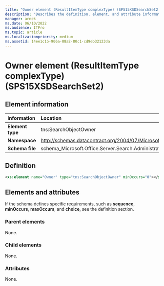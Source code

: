 ```yaml
---
title: "Owner element (ResultItemType complexType) (SPS15XSDSearchSet2)"
description: "Describes the definition, element, and attribute information for the Owner element (ResultItemType complexType) (SPS15XSDSearchSet2)."
manager: arnek
ms.date: 06/10/2022
ms.audience: ITPro
ms.topic: article
ms.localizationpriority: medium
ms.assetid: 14ee1c1b-906a-08a2-80c1-cd9eb32123da
---
```


# Owner element (ResultItemType complexType) (SPS15XSDSearchSet2)



## Element information

|Information|Location|
|:-----|:-----|
|**Element type**|tns:SearchObjectOwner|
|**Namespace**|http://schemas.datacontract.org/2004/07/Microsoft.Office.Server.Search.Administration|
|**Schema file**|schema_Microsoft.Office.Server.Search.Administration.xsd|

## Definition

```XML
<xs:element name="Owner" type="tns:SearchObjectOwner" minOccurs="0"></xs:element>

```

## Elements and attributes

If the schema defines specific requirements, such as **sequence**, **minOccurs**, **maxOccurs**, and **choice**, see the definition section.

### Parent elements

None.

### Child elements

None.

### Attributes

None.
